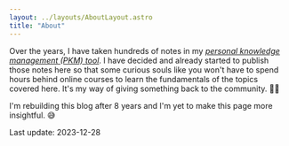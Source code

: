 ```yaml
---
layout: ../layouts/AboutLayout.astro
title: "About"
---
```


Over the years, I have taken hundreds of notes in my _[personal knowledge management (PKM) tool](https://obsidian.md/)_. I have decided and already started to publish those notes here so that some curious souls like you won't have to spend hours behind online courses to learn the fundamentals of the topics covered here. It's my way of giving something back to the community. 🙏🏼

I'm rebuilding this blog after 8 years and I'm yet to make this page more insightful. 😅

Last update: 2023-12-28
